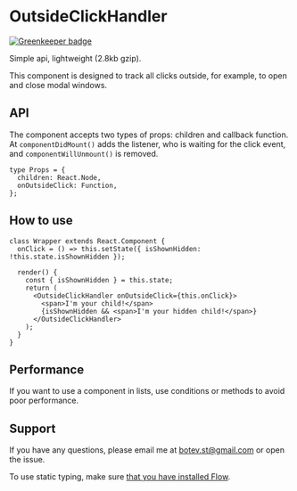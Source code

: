 
# OutsideClickHandler

[![Greenkeeper badge](https://badges.greenkeeper.io/YozhikM/outside-click-handler.svg)](https://greenkeeper.io/)

Simple api, lightweight (2.8kb gzip).

This component is designed to track all clicks outside, for example, to open and close modal windows.

## API

The component accepts two types of props: children and callback function.
At `componentDidMount()` adds the listener, who is waiting for the click event, and `componentWillUnmount()` is removed.

```
type Props = {
  children: React.Node,
  onOutsideClick: Function,
};
```

## How to use

```
class Wrapper extends React.Component {
  onClick = () => this.setState({ isShownHidden: !this.state.isShownHidden });

  render() {
    const { isShownHidden } = this.state;
    return (
      <OutsideClickHandler onOutsideClick={this.onClick}>
        <span>I'm your child!</span>
        {isShownHidden && <span>I'm your hidden child!</span>}
      </OutsideClickHandler>
    );
  }
}
```

## Performance

If you want to use a component in lists, use conditions or methods to avoid poor performance.

## Support

If you have any questions, please email me at botev.st@gmail.com or open the issue.

To use static typing, make sure [that you have installed Flow](https://flow.org/en/docs/install).
